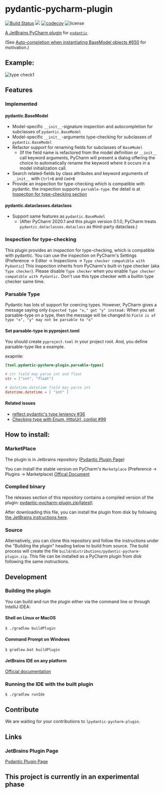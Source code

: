 # pydantic-pycharm-plugin
[![Build Status](https://travis-ci.org/koxudaxi/pydantic-pycharm-plugin.svg?branch=master)](https://travis-ci.org/koxudaxi/pydantic-pycharm-plugin)
[![](https://img.shields.io/jetbrains/plugin/v/12861)](https://plugins.jetbrains.com/plugin/12861-pydantic)
[![codecov](https://codecov.io/gh/koxudaxi/pydantic-pycharm-plugin/branch/master/graph/badge.svg)](https://codecov.io/gh/koxudaxi/pydantic-pycharm-plugin)
![license](https://img.shields.io/github/license/koxudaxi/pydantic-pycharm-plugin.svg)

[A JetBrains PyCharm plugin](https://plugins.jetbrains.com/plugin/12861-pydantic) for [`pydantic`](https://github.com/samuelcolvin/pydantic).

(See [Auto-completion when instantiating BaseModel objects #650](https://github.com/samuelcolvin/pydantic/issues/650) for motivation.)


## Example:
![type check1](https://raw.githubusercontent.com/koxudaxi/pydantic-pycharm-plugin/master/docs/typecheck1.png)

##  Features
### Implemented
#### pydantic.BaseModel
* Model-specific `__init__`-signature inspection and autocompletion for subclasses of `pydantic.BaseModel`
* Model-specific `__init__`-arguments type-checking for subclasses of `pydantic.BaseModel` 
* Refactor support for renaming fields for subclasses of `BaseModel`
  * (If the field name is refactored from the model definition or `__init__` call keyword arguments, PyCharm will present a dialog offering the choice to automatically rename the keyword where it occurs in a model initialization call.
* Search related-fields by class attributes and keyword arguments of `__init__` with `Ctrl+B` and `Cmd+B`
* Provide an inspection for type-checking which is compatible with pydantic. the inspection supports `parsable-type`. the detail is at [Inspection for type-checking section](#inspection-for-type-checking)
#### pydantic.dataclasses.dataclass
* Support same features as `pydantic.BaseModel`
  * (After PyCharm 2020.1 and this plugin version 0.1.0, PyCharm treats `pydantic.dataclasses.dataclass` as third-party dataclass.)

### Inspection for type-checking
This plugin provides an inspection for type-checking, which is compatible with pydantic.
You can use the inspection on PyCharm's Settings (Preference -> Editor -> Inspections -> `Type checker compatible with Pydantic`) 
This inspection inherits from PyCharm's built-in type checker (aka `Type checker`).
Please disable `Type checker` when you enable `Type checker compatible with Pydantic.`
Don't use this type checker with a builtin type checker same time.

### Parsable Type
Pydantic has lots of support for coercing types. However, PyCharm  gives a message saying only `Expected type "x," got "y" instead:`
When you set parsable-type on a type, then the message will be changed to `Field is of type "x", "y" may not be parsable to "x"`

#### Set parsable-type in pyproject.toml
You should create `pyproject.toml` in your project root.
And, you define parsable-type like a example.

exapmle:

```toml
[tool.pydantic-pycharm-plugin.parsable-types]

# str field may parse int and float
str = ["int", "float"]

# datetime.datetime field may parse int
datetime.datetime = [ "int" ]
```

#### Related issues
- [reflect pydantic's type leniency #36](https://github.com/koxudaxi/pydantic-pycharm-plugin/issues/36)
- [Checking type with Enum, HttpUrl, conlist #99](https://github.com/koxudaxi/pydantic-pycharm-plugin/issues/99)

## How to install:
### MarketPlace 
The plugin is in Jetbrains repository ([Pydantic Plugin Page](https://plugins.jetbrains.com/plugin/12861-pydantic))

You can install the stable version on PyCharm's `Marketplace` (Preference -> Plugins -> Marketplace) [Offical Document](https://www.jetbrains.com/help/idea/managing-plugins.html)

### Complied binary
The releases section of this repository contains a compiled version of the plugin: [pydantic-pycharm-plugin.zip(latest)](https://github.com/koxudaxi/pydantic-pycharm-plugin/releases/latest/download/pydantic-pycharm-plugin.zip)

After downloading this file, you can install the plugin from disk by following [the JetBrains instructions here](https://www.jetbrains.com/help/pycharm/plugins-settings.html).

### Source
Alternatively, you can clone this repository and follow the instructions under the "Building the plugin" heading below to build from source. The build process will create the file `build/distributions/pydantic-pycharm-plugin.zip`. This file can be installed as a PyCharm plugin from disk following the same instructions.
 
## Development
### Building the plugin
You can build and run the plugin either via the command line or through IntelliJ IDEA:

#### Shell on Linux or MacOS 
```bash
$ ./gradlew buildPlugin
```

#### Command Prompt on Windows
```
$ gradlew.bat buildPlugin
```

#### JetBrains IDE on any platform

[Official documentation](https://www.jetbrains.org/intellij/sdk/docs/basics/getting_started/using_dev_kit.html])

### Running the IDE with the built plugin
```bash
$ ./gradlew runIde
```


## Contribute
We are waiting for your contributions to `lpydantic-pycharm-plugin`.


## Links
### JetBrains Plugin Page
[Pydantic Plugin Page](https://plugins.jetbrains.com/plugin/12861-pydantic)

## This project is currently in an experimental phase
